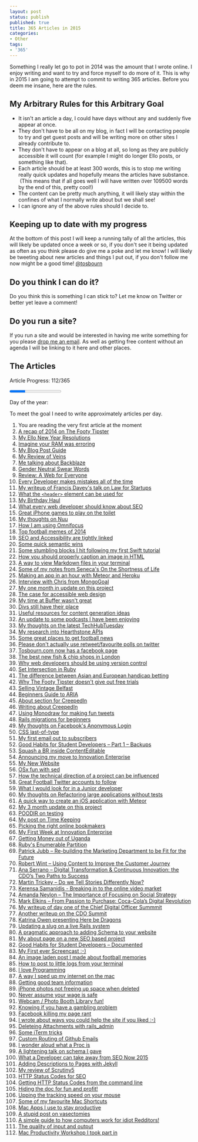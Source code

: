 ```yaml
---
layout: post
status: publish
published: true
title: 365 Articles in 2015
categories:
- Other
tags:
- '365'
---
```

Something I really let go to pot in 2014 was the amount that I wrote online. I enjoy writing and want to try and force myself to do more of it. This is why in 2015 I am going to attempt to commit to writing 365 articles. Before you deem me insane, here are the rules.

## My Arbitrary Rules for this Arbitrary Goal

 * It isn't an article a day, I could have days without any and suddenly five appear at once.
 * They don't have to be all on my blog, in fact I will be contacting people to try and get guest posts and will be writing more on other sites I already contribute to.
 * They don't have to appear on a blog at all, so long as they are publicly accessible it will count (for example I might do longer Ello posts, or something like that).
 * Each article should be at least 300 words, this is to stop me writing really quick updates and hopefully means the articles have substance.  (This means that if all goes well I will have written over 109500 words by the end of this, pretty cool!)
 * The content can be pretty much anything, it will likely stay within the confines of what I normally write about but we shall see!
 * I can ignore any of the above rules should I decide to.

## Keeping up to date with my progress

At the bottom of this post I will keep a running tally of all the articles, this will likely be updated once a week or so, if you don't see it being updated as often as you think please do give me a poke and let me know! I will likely be tweeting about new articles and things I put out, if you don't follow me now might be a good time! <a href="https://twitter.com/tosbourn">@tosbourn</a>

## Do you think I can do it?

Do you think this is something I can stick to? Let me know on Twitter or better yet leave a comment!

## Do you run a site?

If you run a site and would be interested in having me write something for you please <a href="mailto:toby.osbourn@gmail.com">drop me an email</a>. As well as getting free content without an agenda I will be linking to it here and other places.

## The Articles

Article Progress: 112/365

<progress value="112" max="365"></progress>

Day of the year: <span id="day-of-year"></span>

To meet the goal I need to write approximately <span id="posts-per-day"></span>
 articles per day.

<script>
var now = new Date(),
    start = new Date(now.getFullYear(), 0, 0),
    diff = now - start,
    oneDay = 1000 * 60 * 60 * 24,
    day = Math.floor(diff / oneDay),
    posts = 112,
    postsPerDay = (365 - posts) / (365 - day);

document.getElementById("day-of-year").textContent = day;
document.getElementById("posts-per-day").textContent = postsPerDay;

</script>

 1. You are reading the very first article at the moment
 1. <a href="https://thefootytipster.com/tfts-2014-year-in-review/">A recap of 2014 on The Footy Tipster</a>
 1. <a href="https://ello.co/tosbourn/post/Irl0jXjQP4qsBsb4VJVZuQ">My Ello New Year Resolutions</a>
 1. <a href="/imagine-ram-erroring/">Imagine your RAM was erroring</a>
 1. <a href="http://tosbourn.com/rough-guide-going-try-follow-blog-posts/">My Blog Post Guide</a>
 1. <a href="https://www.goodreads.com/review/show/1136764060">My Review of Veins</a>
 1. <a href="http://tosbourn.com/backblaze-part-great-backup-solution/">Me talking about Backblaze</a>
 1. <a href="http://tosbourn.com/gender-neutral-swear-words/" title="Gender Neutral Swear Words">Gender Neutral Swear Words</a>
 1. <a href="http://tosbourn.com/review-web-everyone-designing-accessible-user-experiences/">Review: A Web for Everyone</a>
 1. <a href="http://tosbourn.com/every-developer-makes-mistakes-all-the-time/">Every Developer makes mistakes all of the time</a>
 1. <a href="http://rumblelabs.com/blog/francis-davey-talks-law-for-startups/">My writeup of Francis Davey's talk on Law for Startups</a>
 1. <a href="http://tosbourn.com/what-the-header-element-can-be-used-for/">What the <code>&lt;header&gt;</code> element can be used for</a>
 1. <a href="http://tosbourn.com/birthday-haul/" title="My Birthday Haul">My Birthday Haul</a>
 1. <a href="https://www.polemicdigital.com/2015/01/every-web-developer-know-seo/">What every web developer should know about SEO</a>
 1. <a href="http://collectionofawesome.com/2015/01/14/great-iphone-games-to-play-on-the-toilet/">Great iPhone games to play on the toilet</a>
 1. <a href="http://tosbourn.com/thoughts-nuu/" title="My thoughts on Nuu">My thoughts on Nuu</a>
 1. <a href="http://tosbourn.com/using-omnifocus/" title="How I am using Omnifocus">How I am using Omnifocus</a>
 1. <a href="https://thefootytipster.com/the-top-memes-of-2014/">Top football memes of 2014</a>
 1. <a href="http://tosbourn.com/accessibility-seo-tightly-linked/" title="Accessibility and SEO are tightly linked">SEO and Accessibility are tightly linked</a>
 1. <a href="http://tosbourn.com/quick-semantic-wins/">Some quick semantic wins</a>
 1. <a href="http://tosbourn.com/stumbling-blocks-hit-following-first-swift-tutorial/">Some stumbling blocks I hit following my first Swift tutorial</a>
 1. <a href="http://tosbourn.com/correct-way-markup-image-caption-html/">How you should properly caption an image in HTML</a>
 1. <a href="http://tosbourn.com/view-markdown-files-terminal/" title="View Markdown Files in your Terminal">A way to view Markdown files in your terminal</a>
 1. <a href="http://tosbourn.com/highlights-shortness-life-seneca/" title="My highlights from On the Shortness of Life by Seneca">Some of my notes from Seneca's On the Shortness of Life</a>
 1. <a href="http://tosbourn.com/making-app-just-hour-meteor-heroku/" title="Making an app in just over an hour with Meteor and Heroku">Making an app in an hour with Meteor and Heroku</a>
 1. <a href="https://thefootytipster.com/interview-with-chris-from-mondogoal/">Interview with Chris from MongoGoal</a>
 1. <a href="http://tosbourn.com/365-blog-post-project-1-month/">My one month in update on this project</a>
 1. <a href="https://nostrongbeliefs.com/the-case-for-accessible-web-design/">The case for accessible web design</a>
 1. <a href="http://tosbourn.com/time-buffer-wasnt-great/" title="My time at Buffer wasn’t great">My time at Buffer wasn't great</a>
 1. <a href="http://tosbourn.com/divs-still-place/" title="Divs still have their place">Divs still have their place</a>
 1. <a href="http://tosbourn.com/useful-resources-generating-content-ideas/" title="Some useful resources for generating content ideas">Useful resources for content generation ideas</a>
 1. <a href="http://tosbourn.com/podcasts-enjoying-update/" title="Podcasts I am enjoying – An update">An update to some podcasts I have been enjoying</a>
 1. <a href="http://tosbourn.com/thoughts-latest-techhubtuesday-demo-night/" title="My thoughts on the latest TechHubTuesday Demo Night">My thoughts on the latest TechHubTuesday</a>
 1. <a href="http://tosbourn.com/hearthstone-apis/">My research into Hearthstone APIs</a>
 1. <a href="https://thefootytipster.com/great-places-to-get-football-news/">Some great places to get football news</a>
 1. <a href="http://tosbourn.com/please-dont-actually-use-retweet-favourite-polls-twitter/">Please don't actually use retweet/favourite polls on twitter</a>
 1. <a href="http://tosbourn.com/tosbourn-facebook-page/">Tosbourn.com now has a facebook page</a>
 1. <a href="https://nuu.in/blog/the-best-new-fish-and-chip-shops-in-london">The best new fish &amp; chip shops in London</a>
 1. <a href="http://thetomorrowlab.com/2015/02/why-web-developers-should-use-version-control/">Why web developers should be using version control</a>
 1. <a href="http://tosbourn.com/set-intersection-in-ruby/">Set Intersection in Ruby</a>
 1. <a href="https://thefootytipster.com/the-difference-between-asian-and-european-handicaps/">The difference between Asian and European handicap betting</a>
 1. <a href="https://thefootytipster.com/why-we-dont-give-out-free-trials/">Why The Footy Tipster doesn't give out free trials</a>
 1. <a href="http://tosbourn.com/getting-rid-of-vintage-belfast-do-you-want-it/">Selling Vintage Belfast</a>
 1. <a href="http://tosbourn.com/a-beginners-guide-to-aria/">Beginners Guide to ARIA</a>
 1. <a href="http://creeped.in/about/">About section for CreepedIn</a>
 1. <a href="http://tosbourn.com/creepedin/">Writing about CreepedIn</a>
 1. <a href="http://tosbourn.com/using-monodraw-for-fun-tweets/">Using Monodraw for making fun tweets</a>
 1. <a href="http://tosbourn.com/rails-migrations-for-beginners/">Rails migrations for beginners</a>
 1. <a href="http://tosbourn.com/facebooks-anonymous-login/">My thoughts on Facebook's Anonymous Login</a>
 1. <a href="http://tosbourn.com/css-last-of-type-as-a-fix-for-last-child-in-ember-applications/">CSS last-of-type</a>
 1. <a href="http://us2.campaign-archive1.com/?u=4ab9d94bd25204029f15769a8&amp;id=b365806aa8">My first email out to subscribers</a>
 1. <a href="http://tosbourn.com/good-habits-for-student-developers-backups/">Good Habits for Student Developers – Part 1 – Backups</a>
 1. <a href="http://tosbourn.com/squash-br-inside-contenteditable/">Squash a BR inside ContentEditable</a>
 1. <a href="http://tosbourn.com/innovation-enterprise/">Announcing my move to Innovation Enterprise</a>
 1. [My New Website](/new-site/)
 1. [OSx fun with sed](/sed-fun-on-osx/)
 1. [How the technical direction of a project can be influenced](/technical-direction/)
 1. [Great Football Twitter accounts to follow](https://thefootytipster.com/great-football-betting-twitter-accounts-to-follow/)
 2. [What I would look for in a Junior developer](/junior-dev/)
 3. [My thoughts on Refactoring large applications without tests](/refactoring-large-codebase-without-tests/)
 4. [A quick way to create an iOS application with Meteor](/ios-apps-meteor/)
 4. [My 3 month update on this project](/365-posts-3-month-update/)
 63. [POODIR on testing](http://tosbourn.com/poodir-on-testing/)
 64. [My post on Time Keeping](http://tosbourn.com/good-habits-for-student-developers-time-keeping/)
 65. [Picking the right online bookmakers](https://thefootytipster.com/picking-the-right-online-bookmakers/)
 1. [My First Week at Innovation Enterprise](/first-week-at-innovation-enterprise/)
 1. [Getting Money out of Uganda](/getting-money-out-of-uganda/)
 1. [Ruby's Enumerable Partition](/ruby-partition-enumerable/)
 66. [Patrick Jubb – Re-building the Marketing Department to be Fit for the Future](/patrick-jubb-rebuilding-marketing-department/)
 1. [Robert Wint – Using Content to Improve the Customer Journey](/robert-wint-using-content-improve-journey/)
 1. [Ana Serrano – Digital Transformation & Continuous Innovation: the CDO’s Two Paths to Success](/ana-serrano-digital-transformation/)
 1. [Martin Trickey – Do we Tell Stories Differently Now?](/martin-trickey-stories/)
 1. [Kerensa Samanidis - Breaking in to the online video market](/kerensa-samanidis-breaking-into-vod/)
 1. [Amanda Neylon – The Importance of Focusing on Social Strategy](/amanda-neylon-focusing-on-social/)
 72. [Mark Elkins – From Passion to Purchase: Coca-Cola’s Digital Revolution](/mark-elkins-passion-to-purchase/)
 76. [My writeup of day one of the Chief Digital Officer Summmit](/chief-digital-officer-summit/)
 77. [Another writeup on the CDO
 Summit](http://channels.theinnovationenterprise.com/articles/2912-chief-digital-officer-summit-london)
 78. [Katrina Owen presenting Here be Dragons](/katrina-owen-here-be-dragons/)
 79. [Updating a slug on a live Rails system](/rails-update-slug-live/)
 80. [A pragmatic approach to adding Schema to your
 website](http://developerseoguide.com/adding-schema/)
 81. [My about page on a new SEO based
 project](http://developerseoguide.com/about/)
 82. [Good Habits for Student Developers –
 Documented](/good-habits-for-student-developers-documenting/)
 83. [My First ever Screencast :-)](/my-first-youtube-video/)
 84. [An image laden post I made about football
 memories](https://thefootytipster.com/football-memories/)
 85. [How to post to little logs from your
 terminal](https://github.com/tosbourn/littlelogs-cli)
 86. [I love Programming](/programming-love/)
 87. [A way I sped up my internet on the mac](/nsurlsessionid/)
 88. [Getting good team information](https://thefootytipster.com/getting-good-team-information/)
 89. [iPhone photos not freeing up space when deleted](/iphone-photos-space/)
 90. [Never assume your wage is safe](/safe-pay/)
 91. [Webcam / Photo Booth Library fun!](/webcam-osx-photo-booth/)
 92. [Knowing if you have a gambling
 problem](https://thefootytipster.com/knowing-if-you-have-a-gambling-problem/)
 93. [Facebook killing my page rant](https://thefootytipster.com/bye-bye-facebook/)
 94. [I wrote about ways you could help the site if you liked :-)](/help-the-site/)
 95. [Deleteing Attachments with rails_admin](/deleting-attachments-rails_admin/)
 96. [Some iTerm tricks](/iterm-tricks/)
 97. [Custom Routing of Github Emails](/set-default-github-email/)
 98. [I wonder aloud what a Proc is](/what-is-a-proc/)
 99. [A lightening talk on schema I gave](http://developerseoguide.com/lightening-talk-on-schema/)
 100. [What a Developer can take away from SEO Now
 2015](http://developerseoguide.com/developer-take-away-seo-now-2015/)
 101. [Adding Descriptions to Pages with
 Jekyll](http://developerseoguide.com/adding-descriptions-to-pages-with-jekyll/)
 102. [My review of Scrutiny5](http://developerseoguide.com/scruntiy5-review/)
 103. [HTTP Status Codes for
 SEO](http://developerseoguide.com/http-status-codes-for-seo/)
 104. [Getting HTTP Status Codes from the command
 line](http://developerseoguide.com/getting-https-status-codes-from-the-command-line/)
 105. [Hiding the doc for fun and profit!](http://tosbourn.com/hide-the-dock/)
 106. [Upping the tracking speed on your mouse](http://tosbourn.com/increase-mouse-speed/)
 107. [Some of my favourite Mac Shortcuts](http://tosbourn.com/favourite-mac-shortcuts/)
 108. [Mac Apps I use to stay productive](http://tosbourn.com/productivity-apps/)
 109. [A stupid post on vasectomies](http://tosbourn.com/7-things-about-vasectomies/)
 110. [A simple guide to how computers work for idiot Redditors!](http://tosbourn.com/note-for-reddit-haters/)
 111. [The quality of input and output](http://tosbourn.com/quality-of-input-output/)
 112. [Mac Productivity Workshop I took part in](http://tosbourn.com/mac-workshop/)
